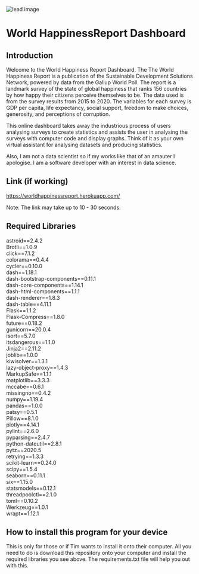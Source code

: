 ![lead image](https://github.com/nickbrowningdev/WorldHappinessReportDashboard/blob/main/screenshots/screenshot1.PNG)

# World HappinessReport Dashboard
## Introduction
Welcome to the World Happiness Report Dashboard. The The World Happiness Report is a publication of the Sustainable Development Solutions Network, powered by data from the Gallup World Poll. The report is a landmark survey of the state of global happiness that ranks 156 countries by how happy their citizens perceive themselves to be. The data used is from the survey results from 2015 to 2020. The variables for each survey is GDP per capita, life expectancy, social support, freedom to make choices, generosity, and perceptions of corruption.

This online dashboard takes away the industrious process of users analysing surveys to create statistics and assists the user in analysing the surveys with computer code and display graphs. Think of it as your own virtual assistant for analysing datasets and producing statistics.

Also, I am not a data scientist so if my works like that of an amauter I apologise. I am a software developer with an interest in data science.

## Link (if working)
https://worldhappinessreport.herokuapp.com/

Note: The link may take up to 10 - 30 seconds.

## Required Libraries
astroid==2.4.2 <br>
Brotli==1.0.9 <br>
click==7.1.2 <br>
colorama==0.4.4 <br>
cycler==0.10.0 <br>
dash==1.18.1 <br>
dash-bootstrap-components==0.11.1 <br>
dash-core-components==1.14.1 <br>
dash-html-components==1.1.1 <br>
dash-renderer==1.8.3 <br>
dash-table==4.11.1 <br>
Flask==1.1.2 <br>
Flask-Compress==1.8.0 <br>
future==0.18.2 <br>
gunicorn==20.0.4 <br>
isort==5.7.0 <br>
itsdangerous==1.1.0 <br>
Jinja2==2.11.2 <br>
joblib==1.0.0 <br>
kiwisolver==1.3.1 <br>
lazy-object-proxy==1.4.3 <br>
MarkupSafe==1.1.1 <br>
matplotlib==3.3.3 <br>
mccabe==0.6.1 <br>
missingno==0.4.2 <br>
numpy==1.19.4 <br>
pandas==1.0.0 <br>
patsy==0.5.1 <br>
Pillow==8.1.0 <br>
plotly==4.14.1 <br>
pylint==2.6.0 <br>
pyparsing==2.4.7 <br>
python-dateutil==2.8.1 <br>
pytz==2020.5 <br>
retrying==1.3.3 <br>
scikit-learn==0.24.0 <br>
scipy==1.5.4 <br>
seaborn==0.11.1 <br>
six==1.15.0 <br>
statsmodels==0.12.1 <br>
threadpoolctl==2.1.0 <br>
toml==0.10.2 <br>
Werkzeug==1.0.1 <br>
wrapt==1.12.1

## How to install this program for your device
This is only for those or if Tim wants to install it onto their computer. All you need to do is download this repository onto your computer and install the required libraries you see above. The requirements.txt file will help you out with this.
